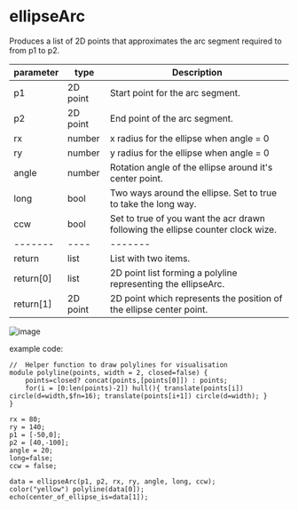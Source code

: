 # ellipseArc

Produces a list of 2D points that approximates the arc segment required to from p1 to p2.

|parameter|type|Description|
|-------|----|-------|
|p1|2D point|Start point for the arc segment.|
|p2|2D point|End point of the arc segment.|
|rx|number|x radius for the ellipse when angle = 0|
|ry|number|y radius for the ellipse when angle = 0|
|angle|number|Rotation angle of the ellipse around it's center point.|
|long|bool|Two ways around the ellipse. Set to true to take the long way.|
|ccw|bool|Set to true of you want the acr drawn following the ellipse counter clock wize.|
|-------|----|-------|
|return|list|List with two items.
|return[0]|list|2D point list forming a polyline representing the ellipseArc.|
|return[1]|2D point|2D point which represents the position of the ellipse center point.|

![image](https://user-images.githubusercontent.com/1192916/135033284-a4d2c74f-7b76-4991-9093-d0fcc4d8edcf.png)

example code:

```
//  Helper function to draw polylines for visualisation
module polyline(points, width = 2, closed=false) {
    points=closed? concat(points,[points[0]]) : points;
    for(i = [0:len(points)-2]) hull(){ translate(points[i]) circle(d=width,$fn=16); translate(points[i+1]) circle(d=width); }
}

rx = 80;
ry = 140;
p1 = [-50,0];
p2 = [40,-100];
angle = 20;
long=false;
ccw = false;

data = ellipseArc(p1, p2, rx, ry, angle, long, ccw);
color("yellow") polyline(data[0]);
echo(center_of_ellipse_is=data[1]);
```
